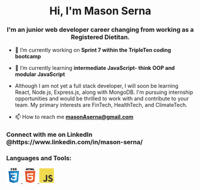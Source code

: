 <h1 align="center">Hi, I'm Mason Serna</h1>
<h3 align="center">I'm an junior web developer career changing from working as a Registered Dietitan.</h3>

- 🔭 I’m currently working on **Sprint 7 within the TripleTen coding bootcamp**

- 🌱 I’m currently learning **intermediate JavaScript- think OOP and modular JavaScript**

- Although I am not yet a full stack developer, I will soon be learning React, Node.js, Express.js, along with MongoDB. I'm pursuing internship opportunities and would be thrilled to work with and contribute to your team. My primary interests are FinTech, HealthTech, and ClimateTech.

- 📫 How to reach me **masonAserna@gmail.com**

<h3 align="left">Connect with me on LinkedIn @https://www.linkedin.com/in/mason-serna/</h3>
<p align="left">
</p>

<h3 align="left">Languages and Tools:</h3>
<p align="left"> <a href="https://www.w3schools.com/css/" target="_blank" rel="noreferrer"> <img src="https://raw.githubusercontent.com/devicons/devicon/master/icons/css3/css3-original-wordmark.svg" alt="css3" width="40" height="40"/> </a> <a href="https://www.w3.org/html/" target="_blank" rel="noreferrer"> <img src="https://raw.githubusercontent.com/devicons/devicon/master/icons/html5/html5-original-wordmark.svg" alt="html5" width="40" height="40"/> </a> <a href="https://developer.mozilla.org/en-US/docs/Web/JavaScript" target="_blank" rel="noreferrer"> <img src="https://raw.githubusercontent.com/devicons/devicon/master/icons/javascript/javascript-original.svg" alt="javascript" width="40" height="40"/> </a> </p>


<!---
masonserna/masonserna is a ✨ special ✨ repository because its `README.md` (this file) appears on your GitHub profile.
You can click the Preview link to take a look at your changes.
--->
